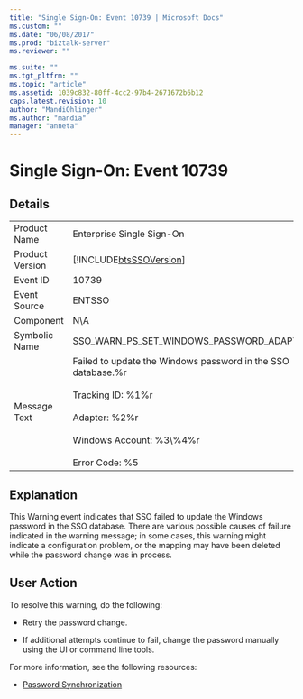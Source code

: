 ```yaml
---
title: "Single Sign-On: Event 10739 | Microsoft Docs"
ms.custom: ""
ms.date: "06/08/2017"
ms.prod: "biztalk-server"
ms.reviewer: ""

ms.suite: ""
ms.tgt_pltfrm: ""
ms.topic: "article"
ms.assetid: 1039c832-80ff-4cc2-97b4-2671672b6b12
caps.latest.revision: 10
author: "MandiOhlinger"
ms.author: "mandia"
manager: "anneta"
---
```

# Single Sign-On: Event 10739
## Details  
  
|||  
|-|-|  
|Product Name|Enterprise Single Sign-On|  
|Product Version|[!INCLUDE[btsSSOVersion](../includes/btsssoversion-md.md)]|  
|Event ID|10739|  
|Event Source|ENTSSO|  
|Component|N\A|  
|Symbolic Name|SSO_WARN_PS_SET_WINDOWS_PASSWORD_ADAPTER|  
|Message Text|Failed to update the Windows password in the SSO database.%r<br /><br /> Tracking ID: %1%r<br /><br /> Adapter: %2%r<br /><br /> Windows Account: %3\\%4%r<br /><br /> Error Code: %5|  
  
## Explanation  
 This Warning event indicates that SSO failed to update the Windows password in the SSO database. There are various possible causes of failure indicated in the warning message; in some cases, this warning might indicate a configuration problem, or the mapping may have been deleted while the password change was in process.  
  
## User Action  
 To resolve this warning, do the following:  
  
-   Retry the password change.  
  
-   If additional attempts continue to fail, change the password manually using the UI or command line tools.  
  
 For more information, see the following resources:  
  
-   [Password Synchronization](../core/password-synchronization2.md)